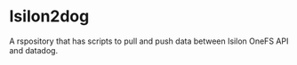 # Isilon2dog
A rspository that has scripts to pull and push data between Isilon OneFS API and datadog. 
